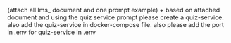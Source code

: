 (attach all lms_ document and one prompt example) + based on attached document and using the quiz service prompt please create a quiz-service. also add the quiz-service in docker-compose file. also please add the port in .env for quiz-service in .env